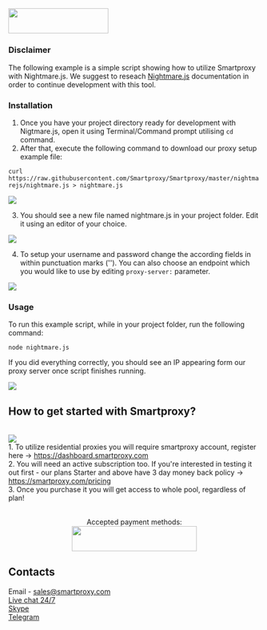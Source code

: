 ## <img src="https://smartproxy.com/wp-content/themes/smartproxy/images/smartproxy-logo.svg" alt="" width="200" height="50"> 

### Disclaimer

The following example is a simple script showing how to utilize Smartproxy with Nightmare.js.
We suggest to reseach [Nightmare.js](https://github.com/segmentio/nightmare#api) documentation in order to continue development with this tool.

### Installation

1. Once you have your project directory ready for development with Nigtmare.js, open it using Terminal/Command prompt utilising `cd` command.
2. After that, execute the following command to download our proxy setup example file:

`curl https://raw.githubusercontent.com/Smartproxy/Smartproxy/master/nightmarejs/nightmare.js > nightmare.js`

<img src="https://i.imgur.com/joNFPlR.png">

3. You should see a new file named nightmare.js in your project folder. Edit it using an editor of your choice.

<img src="https://i.imgur.com/eJ4q33o.png">

4. To setup your username and password change the according fields in within punctuation marks (''). You can also choose an endpoint which you would like to use by editing `proxy-server:` parameter.

<img src="https://i.imgur.com/PdwCcwr.png">

### Usage

To run this example script, while in your project folder, run the following command:

`node nightmare.js`

If you did everything correctly, you should see an IP appearing form our proxy server once script finishes running.

<img src="https://i.imgur.com/4pYpylp.png">

## How to get started with Smartproxy?
<br><img src="https://smartproxy.com/wp-content/uploads/2019/02/order-smartproxy.png">
<br> 1. To utilize residential proxies you will require smartproxy account, register here -> https://dashboard.smartproxy.com
<br> 2. You will need an active subscription too. If you're interested in testing it out first - our plans Starter and above have 3 day money back policy -> https://smartproxy.com/pricing
<br> 3. Once you purchase it you will get access to whole pool, regardless of plan!
<br><br><center>Accepted payment methods:
<br><img src="https://smartproxy.com/wp-content/uploads/2018/09/payment-methods-smartproxy-residential-rotating-proxies.svg" alt="" width="250" height="50"></center>

## Contacts
Email - sales@smartproxy.com
<br><a href="https://smartproxy.com">Live chat 24/7</a>
<br><a href="https://join.skype.com/invite/bZDHw4NZg2G9">Skype</a>
<br><a href="https://t.me/smartproxy_com">Telegram</a>
